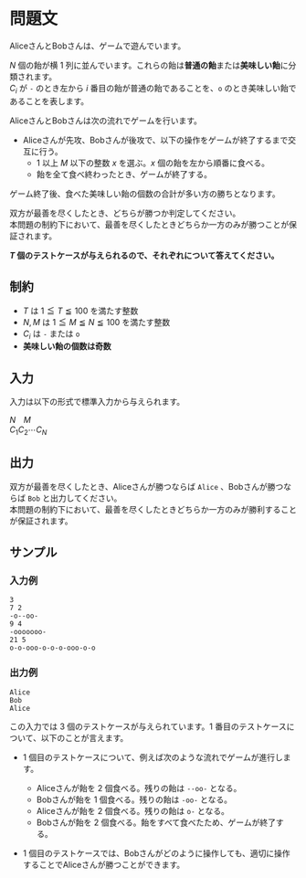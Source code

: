 # 問題文
AliceさんとBobさんは、ゲームで遊んでいます。

$N$ 個の飴が横 $1$ 列に並んでいます。これらの飴は<strong>普通の飴</strong>または<strong>美味しい飴</strong>に分類されます。  
$C_i$ が <code>-</code> のとき左から $i$ 番目の飴が普通の飴であることを、<code>o</code> のとき美味しい飴であることを表します。

AliceさんとBobさんは次の流れでゲームを行います。  

- Aliceさんが先攻、Bobさんが後攻で、以下の操作をゲームが終了するまで交互に行う。
  - $1$ 以上 $M$ 以下の整数 $x$ を選ぶ。$x$ 個の飴を左から順番に食べる。
  - 飴を全て食べ終わったとき、ゲームが終了する。

ゲーム終了後、食べた美味しい飴の個数の合計が多い方の勝ちとなります。

双方が最善を尽くしたとき、どちらが勝つか判定してください。  
本問題の制約下において、最善を尽くしたときどちらか一方のみが勝つことが保証されます。

**$T$ 個のテストケースが与えられるので、それぞれについて答えてください。**

## 制約
- $T$ は $1 \leqq T \leqq 100$ を満たす整数
- $N, M$ は $1 \leqq M \leqq N \leqq 100$ を満たす整数
- $C_i$ は <code>-</code> または <code>o</code>
- <strong>美味しい飴の個数は奇数</strong>

## 入力
入力は以下の形式で標準入力から与えられます。

$N$&emsp;$M$  
$C_1 C_2 \cdots C_N$

## 出力
双方が最善を尽くしたとき、Aliceさんが勝つならば <code>Alice</code> 、Bobさんが勝つならば <code>Bob</code> と出力してください。  
本問題の制約下において、最善を尽くしたときどちらか一方のみが勝利することが保証されます。

## サンプル
### 入力例
```
3
7 2
-o--oo-
9 4
-ooooooo-
21 5
o-o-ooo-o-o-o-ooo-o-o
```

### 出力例
```
Alice
Bob
Alice
```

この入力では $3$ 個のテストケースが与えられています。$1$ 番目のテストケースについて、以下のことが言えます。

- $1$ 個目のテストケースについて、例えば次のような流れでゲームが進行します。
  - Aliceさんが飴を $2$ 個食べる。残りの飴は <code>--oo-</code> となる。
  - Bobさんが飴を $1$ 個食べる。残りの飴は <code>-oo-</code> となる。
  - Aliceさんが飴を $2$ 個食べる。残りの飴は <code>o-</code> となる。
  - Bobさんが飴を $2$ 個食べる。飴をすべて食べたため、ゲームが終了する。

- $1$ 個目のテストケースでは、Bobさんがどのように操作しても、適切に操作することでAliceさんが勝つことができます。
